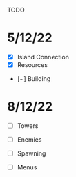 TODO

5/12/22
===
* [x] Island Connection
* [x] Resources
* [~] Building

8/12/22
===

* [ ] Towers
* [ ] Enemies
* [ ] Spawning


* [ ] Menus

